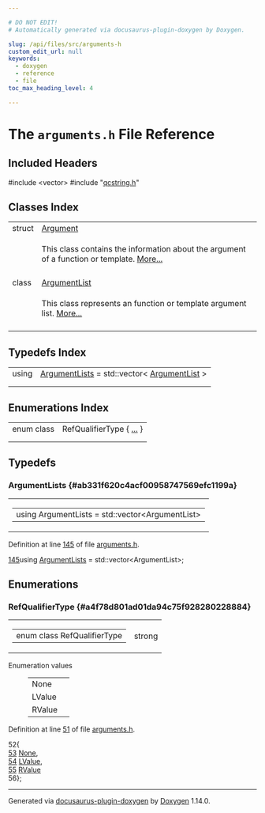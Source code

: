 ```yaml
---

# DO NOT EDIT!
# Automatically generated via docusaurus-plugin-doxygen by Doxygen.

slug: /api/files/src/arguments-h
custom_edit_url: null
keywords:
  - doxygen
  - reference
  - file
toc_max_heading_level: 4

---
```


<div class="doxyPage">

# The `arguments.h` File Reference



## Included Headers

<div class="doxyIncludesList">#include &lt;vector&gt;
#include "<a href="/web-doxygen/docs/api/files/src/qcstring-h">qcstring.h</a>"
</div>

## Classes Index

<table class="doxyMembersIndex">

<tr class="doxyMemberIndexItem">
<td class="doxyMemberIndexItemType" align="left" valign="top">struct</td>
<td class="doxyMemberIndexItemName" align="left" valign="top"><a href="/web-doxygen/docs/api/structs/argument">Argument</a></td>
</tr>
<tr class="doxyMemberIndexDescription">
<td class="doxyMemberIndexDescriptionLeft"></td>
<td class="doxyMemberIndexDescriptionRight">
<p>This class contains the information about the argument of a function or template. <a href="/web-doxygen/docs/api/structs/argument/#details">More...</a></p>
</td>
</tr>
<tr class="doxyMemberIndexSeparator">
<td class="doxyMemberIndexSeparator" colspan="2"></td>
</tr>

<tr class="doxyMemberIndexItem">
<td class="doxyMemberIndexItemType" align="left" valign="top">class</td>
<td class="doxyMemberIndexItemName" align="left" valign="top"><a href="/web-doxygen/docs/api/classes/argumentlist">ArgumentList</a></td>
</tr>
<tr class="doxyMemberIndexDescription">
<td class="doxyMemberIndexDescriptionLeft"></td>
<td class="doxyMemberIndexDescriptionRight">
<p>This class represents an function or template argument list. <a href="/web-doxygen/docs/api/classes/argumentlist/#details">More...</a></p>
</td>
</tr>
<tr class="doxyMemberIndexSeparator">
<td class="doxyMemberIndexSeparator" colspan="2"></td>
</tr>

</table>

## Typedefs Index

<table class="doxyMembersIndex">

<tr class="doxyMemberIndexItem">
<td class="doxyMemberIndexItemType" align="left" valign="top">using</td>
<td class="doxyMemberIndexItemName" align="left" valign="top"><a href="#ab331f620c4acf00958747569efc1199a">ArgumentLists</a> = std::vector&lt; <a href="/web-doxygen/docs/api/classes/argumentlist">ArgumentList</a> &gt;</td>
</tr>
<tr class="doxyMemberIndexDescription">
<td class="doxyMemberIndexDescriptionLeft"></td>
<td class="doxyMemberIndexDescriptionRight">
</td>
</tr>
<tr class="doxyMemberIndexSeparator">
<td class="doxyMemberIndexSeparator" colspan="2"></td>
</tr>

</table>

## Enumerations Index

<table class="doxyMembersIndex">

<tr class="doxyMemberIndexItem">
<td class="doxyMemberIndexItemType" align="left" valign="top">enum class</td>
<td class="doxyMemberIndexItemName" align="left" valign="top">RefQualifierType { <a href="#a4f78d801ad01da94c75f928280228884">...</a> }</td>
</tr>
<tr class="doxyMemberIndexDescription">
<td class="doxyMemberIndexDescriptionLeft"></td>
<td class="doxyMemberIndexDescriptionRight">
</td>
</tr>
<tr class="doxyMemberIndexSeparator">
<td class="doxyMemberIndexSeparator" colspan="2"></td>
</tr>

</table>


<div class="doxySectionDef">

## Typedefs

### ArgumentLists {#ab331f620c4acf00958747569efc1199a}

<div class="doxyMemberItem">
<div class="doxyMemberProto">
<table class="doxyMemberLabels">
<tr class="doxyMemberLabels">
<td class="doxyMemberLabelsLeft">
<table class="doxyMemberName">
<tr>
<td class="doxyMemberName">using ArgumentLists =  std::vector&lt;ArgumentList&gt;</td>
</tr>
</table>
</td>
</tr>
</table>
</div>
<div class="doxyMemberDoc">


<p>Definition at line <a href="#l00145">145</a> of file <a href="/web-doxygen/docs/api/files/src/arguments-h">arguments.h</a>.</p>

<div class="doxyProgramListing">

<div class="doxyCodeLine"><span class="doxyLineNumber"><a href="#ab331f620c4acf00958747569efc1199a">145</a></span><span class="doxyLineContent"><span class="doxyHighlightKeyword">using </span><span class="doxyHighlight"><a href="#ab331f620c4acf00958747569efc1199a">ArgumentLists</a> = std::vector&lt;ArgumentList&gt;;</span></span></div>

</div>

</div>
</div>

</div>

<div class="doxySectionDef">

## Enumerations

### RefQualifierType {#a4f78d801ad01da94c75f928280228884}

<div class="doxyMemberItem">
<div class="doxyMemberProto">
<table class="doxyMemberLabels">
<tr class="doxyMemberLabels">
<td class="doxyMemberLabelsLeft">
<table class="doxyMemberName">
<tr>
<td class="doxyMemberName">enum class RefQualifierType </td>
</tr>
</table>
</td>
<td class="doxyMemberLabelsRight">
<span class="doxyMemberLabels">
<span class="doxyMemberLabel strong">strong</span>
</span>
</td>
</tr>
</table>
</div>
<div class="doxyMemberDoc">

<dl class="doxyEnumList">
<dt class="doxyEnumTableTitle">Enumeration values</dt>
<dd>
<table class="doxyEnumTable">

<tr class="doxyEnumItem">
<td class="doxyEnumItemName">None<a id="a4f78d801ad01da94c75f928280228884a6adf97f83acf6453d4a6a4b1070f3754"></a></td>
<td class="doxyEnumItemDescription"><p></p></td>
</tr>

<tr class="doxyEnumItem">
<td class="doxyEnumItemName">LValue<a id="a4f78d801ad01da94c75f928280228884a74accfde3d3f8e8a27c326eba229d16c"></a></td>
<td class="doxyEnumItemDescription"><p></p></td>
</tr>

<tr class="doxyEnumItem">
<td class="doxyEnumItemName">RValue<a id="a4f78d801ad01da94c75f928280228884ac756c8b5e0e5217b000321397a40be7e"></a></td>
<td class="doxyEnumItemDescription"><p></p></td>
</tr>

</table>
</dd>
</dl>

<p>Definition at line <a href="#l00051">51</a> of file <a href="/web-doxygen/docs/api/files/src/arguments-h">arguments.h</a>.</p>

<div class="doxyProgramListing">

<div class="doxyCodeLine"><span class="doxyLineNumber">52</span><span class="doxyLineContent"><span class="doxyHighlight">{</span></span></div>
<div class="doxyCodeLine"><span class="doxyLineNumber"><a href="#a4f78d801ad01da94c75f928280228884a6adf97f83acf6453d4a6a4b1070f3754">53</a></span><span class="doxyLineContent"><span class="doxyHighlight">  <a href="#a4f78d801ad01da94c75f928280228884a6adf97f83acf6453d4a6a4b1070f3754">None</a>,</span></span></div>
<div class="doxyCodeLine"><span class="doxyLineNumber"><a href="#a4f78d801ad01da94c75f928280228884a74accfde3d3f8e8a27c326eba229d16c">54</a></span><span class="doxyLineContent"><span class="doxyHighlight">  <a href="#a4f78d801ad01da94c75f928280228884a74accfde3d3f8e8a27c326eba229d16c">LValue</a>,</span></span></div>
<div class="doxyCodeLine"><span class="doxyLineNumber"><a href="#a4f78d801ad01da94c75f928280228884ac756c8b5e0e5217b000321397a40be7e">55</a></span><span class="doxyLineContent"><span class="doxyHighlight">  <a href="#a4f78d801ad01da94c75f928280228884ac756c8b5e0e5217b000321397a40be7e">RValue</a></span></span></div>
<div class="doxyCodeLine"><span class="doxyLineNumber">56</span><span class="doxyLineContent"><span class="doxyHighlight">};</span></span></div>

</div>

</div>
</div>

</div>

<hr/>

<p class="doxyGeneratedBy">Generated via <a href="https://github.com/xpack/docusaurus-plugin-doxygen">docusaurus-plugin-doxygen</a> by <a href="https://www.doxygen.nl">Doxygen</a> 1.14.0.</p>

</div>
